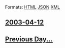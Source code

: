 
Formats: [HTML](2003/04/12/index.html)  [JSON](2003/04/12/index.json)  [XML](2003/04/12/index.xml)  

## [2003-04-12](/news/2003/04/12/index.md)

## [Previous Day...](/news/2003/04/11/index.md)

